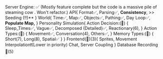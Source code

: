 Server Engine: ✅ (Mostly feature complete but the code is a massive pile of steaming cow    . Won't refactor.)
API{
    Format✅,
    Parsing✅,
    **Consistency**, >> Seeding (!!)**
}
World{
    Time✅,
    Map✅,
    Objects✅,
    Pathing✅,
    Day Loop✅,
    **Populate Map,**
}
Personality Simulation{
    Action Decision:(📰) {
        Sleep_Times✅,
        Vague✅,
        Decomposed (Detailed)✅,
        Reactionary(6),
    }
    Action Types:(📰) {
        Movement✅,
        Conversation(4),
        Others✅,
    }
    Memory Types:(📰) {
        Short(7),
        Long(8),
        Spatial✅
    }
}
Frontend(🎯)(3){
    Sprites,
    Movement Interpolation❗(Lower in priority)
    Chat,
    Server Coupling 
} 
Database Recording📰(5)